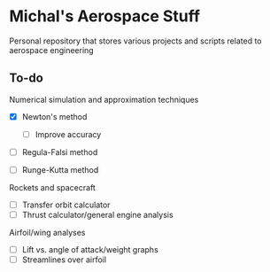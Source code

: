 # Michal's Aerospace Stuff
Personal repository that stores various projects and scripts related to aerospace engineering

## To-do

Numerical simulation and approximation techniques

- [x] Newton's method
  - [ ] Improve accuracy
- [ ] Regula-Falsi method
- [ ] Runge-Kutta method


Rockets and spacecraft

- [ ] Transfer orbit calculator
- [ ] Thrust calculator/general engine analysis

Airfoil/wing analyses

- [ ] Lift vs. angle of attack/weight graphs
- [ ] Streamlines over airfoil
